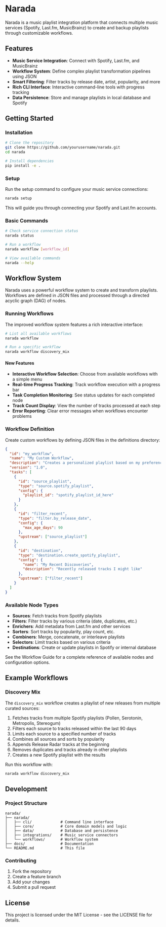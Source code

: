 # Narada

Narada is a music playlist integration platform that connects multiple music services (Spotify, Last.fm, MusicBrainz) to create and backup playlists through customizable workflows.

## Features

- **Music Service Integration**: Connect with Spotify, Last.fm, and MusicBrainz
- **Workflow System**: Define complex playlist transformation pipelines using JSON
- **Smart Filtering**: Filter tracks by release date, artist, popularity, and more
- **Rich CLI Interface**: Interactive command-line tools with progress tracking
- **Data Persistence**: Store and manage playlists in local database and Spotify

## Getting Started

### Installation

```bash
# Clone the repository
git clone https://github.com/yourusername/narada.git
cd narada

# Install dependencies
pip install -e .
```

### Setup

Run the setup command to configure your music service connections:

```bash
narada setup
```

This will guide you through connecting your Spotify and Last.fm accounts.

### Basic Commands

```bash
# Check service connection status
narada status

# Run a workflow
narada workflow [workflow_id]

# View available commands
narada --help
```

## Workflow System

Narada uses a powerful workflow system to create and transform playlists. Workflows are defined in JSON files and processed through a directed acyclic graph (DAG) of nodes.

### Running Workflows

The improved workflow system features a rich interactive interface:

```bash
# List all available workflows
narada workflow

# Run a specific workflow
narada workflow discovery_mix
```

#### New Features

- **Interactive Workflow Selection**: Choose from available workflows with a simple menu
- **Real-time Progress Tracking**: Track workflow execution with a progress bar
- **Task Completion Monitoring**: See status updates for each completed node
- **Track Count Display**: View the number of tracks processed at each step
- **Error Reporting**: Clear error messages when workflows encounter problems

### Workflow Definition

Create custom workflows by defining JSON files in the definitions directory:

```json
{
  "id": "my_workflow",
  "name": "My Custom Workflow",
  "description": "Creates a personalized playlist based on my preferences",
  "version": "1.0",
  "tasks": [
    {
      "id": "source_playlist",
      "type": "source.spotify_playlist",
      "config": {
        "playlist_id": "spotify_playlist_id_here"
      }
    },
    {
      "id": "filter_recent",
      "type": "filter.by_release_date",
      "config": {
        "max_age_days": 90
      },
      "upstream": ["source_playlist"]
    },
    {
      "id": "destination",
      "type": "destination.create_spotify_playlist",
      "config": {
        "name": "My Recent Discoveries",
        "description": "Recently released tracks I might like"
      },
      "upstream": ["filter_recent"]
    }
  ]
}
```

### Available Node Types

- **Sources**: Fetch tracks from Spotify playlists
- **Filters**: Filter tracks by various criteria (date, duplicates, etc.)
- **Enrichers**: Add metadata from Last.fm and other services
- **Sorters**: Sort tracks by popularity, play count, etc.
- **Combiners**: Merge, concatenate, or interleave playlists
- **Selectors**: Limit tracks based on various criteria
- **Destinations**: Create or update playlists in Spotify or internal database

See the Workflow Guide for a complete reference of available nodes and configuration options.

## Example Workflows

### Discovery Mix

The `discovery_mix` workflow creates a playlist of new releases from multiple curated sources:

1. Fetches tracks from multiple Spotify playlists (Pollen, Serotonin, Metropolis, Stereogum)
2. Filters each source to tracks released within the last 90 days
3. Limits each source to a specified number of tracks
4. Combines all sources and sorts by popularity
5. Appends Release Radar tracks at the beginning
6. Removes duplicates and tracks already in other playlists
7. Creates a new Spotify playlist with the results

Run this workflow with:

```bash
narada workflow discovery_mix
```

## Development

### Project Structure

```
narada/
├── narada/
│   ├── cli/             # Command line interface
│   ├── core/            # Core domain models and logic
│   ├── data/            # Database and persistence
│   ├── integrations/    # Music service connectors
│   └── workflows/       # Workflow system
├── docs/                # Documentation
└── README.md            # This file
```

### Contributing

1. Fork the repository
2. Create a feature branch
3. Add your changes
4. Submit a pull request

## License

This project is licensed under the MIT License - see the LICENSE file for details.